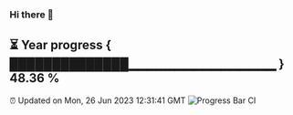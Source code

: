 ### Hi there 👋
⏳ Year progress { ██████████████▁▁▁▁▁▁▁▁▁▁▁▁▁▁▁▁ } 48.36 %
---
⏰ Updated on Mon, 26 Jun 2023 12:31:41 GMT
![Progress Bar CI](https://github.com/liununu/liununu/workflows/Progress%20Bar%20CI/badge.svg)
